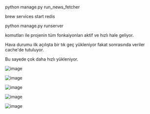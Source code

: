python manage.py run_news_fetcher

brew services start redis

python manage.py runserver

komutları ile projenin tüm fonkaiyonları aktif ve hızlı hale geliyor.

Hava durumu ilk açılışta bir tık geç yükleniyor fakat sonrasında veriler cache'de tutuluyor. 

Bu sayede çok daha hızlı yükleniyor.

![image](https://github.com/user-attachments/assets/025ada9a-4a89-4842-9387-f37e20bafd27)

![image](https://github.com/user-attachments/assets/d36d85c8-86fe-4ebc-8982-3e5454c24882)

![image](https://github.com/user-attachments/assets/9b08386a-8b17-419f-a21e-d8fd88910011)

![image](https://github.com/user-attachments/assets/149763c4-7d38-4662-b4b3-6adccdb7e8af)

![image](https://github.com/user-attachments/assets/5c254da3-ab55-45c5-95c0-78e4c5ca15a9)

